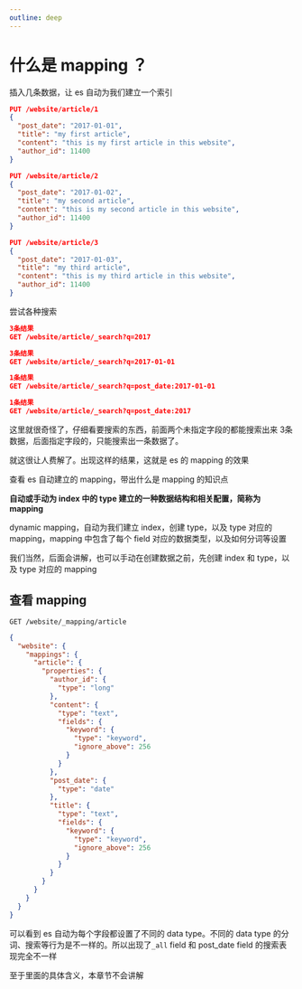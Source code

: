 ```yaml
---
outline: deep
---
```

# 什么是 mapping ？

插入几条数据，让 es 自动为我们建立一个索引

```json
PUT /website/article/1
{
  "post_date": "2017-01-01",
  "title": "my first article",
  "content": "this is my first article in this website",
  "author_id": 11400
}

PUT /website/article/2
{
  "post_date": "2017-01-02",
  "title": "my second article",
  "content": "this is my second article in this website",
  "author_id": 11400
}

PUT /website/article/3
{
  "post_date": "2017-01-03",
  "title": "my third article",
  "content": "this is my third article in this website",
  "author_id": 11400
}
```

尝试各种搜索

```json
3条结果
GET /website/article/_search?q=2017  

3条结果           
GET /website/article/_search?q=2017-01-01   

1条结果  
GET /website/article/_search?q=post_date:2017-01-01   

1条结果
GET /website/article/_search?q=post_date:2017          
```

这里就很奇怪了，仔细看要搜索的东西，前面两个未指定字段的都能搜索出来 3条数据，后面指定字段的，只能搜索出一条数据了。

就这很让人费解了。出现这样的结果，这就是 es 的 mapping 的效果

查看 es 自动建立的 mapping，带出什么是 mapping 的知识点

**自动或手动为 index 中的 type 建立的一种数据结构和相关配置，简称为 mapping**

dynamic mapping，自动为我们建立 index，创建 type，以及 type 对应的 mapping，mapping 中包含了每个 field 对应的数据类型，以及如何分词等设置

我们当然，后面会讲解，也可以手动在创建数据之前，先创建 index 和 type，以及 type 对应的 mapping

## 查看 mapping

`GET /website/_mapping/article`

```json
{
  "website": {
    "mappings": {
      "article": {
        "properties": {
          "author_id": {
            "type": "long"
          },
          "content": {
            "type": "text",
            "fields": {
              "keyword": {
                "type": "keyword",
                "ignore_above": 256
              }
            }
          },
          "post_date": {
            "type": "date"
          },
          "title": {
            "type": "text",
            "fields": {
              "keyword": {
                "type": "keyword",
                "ignore_above": 256
              }
            }
          }
        }
      }
    }
  }
}
```

可以看到 es 自动为每个字段都设置了不同的 data type。不同的 data type 的分词、搜索等行为是不一样的。所以出现了`_all` field 和 post_date field 的搜索表现完全不一样

至于里面的具体含义，本章节不会讲解

